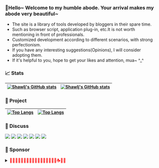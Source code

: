 
### 👋Hello~ Welcome to my humble abode. Your arrival makes my abode very beautiful~
- The site is a library of tools developed by bloggers in their spare time.
- Such as browser script, application plug-in, etc.It is not worth mentioning in front of professionals.
- Customized development according to different scenarios, with strong perfectionism.
- If you have any interesting suggestions(Opinions), I will consider adopting them.
- If it's helpful to you, hope to get your likes and attention, mua~ ^_^

### 📈 Stats
| [![Shawlj's GitHub stats](https://github-readme-stats.vercel.app/api?username=shawlj&show_icons=true&theme=buefy&include_all_commits=true&hide_border=true)](https://github.com/shawlj) | [![Shawlj's GitHub stats](https://github-readme-stats.vercel.app/api/top-langs/?username=shawlj&layout=compact&langs_count=8&theme=buefy&hide_border=true&card_width=400)](https://github.com/shawlj) |
| ------------- | ------------- |

### 🎲 Project
| [![Top Langs](https://github-readme-stats.vercel.app/api/pin/?username=shawlj&repo=JZ_SubtitleHelper&theme=buefy&hide_border=true&card_width=50%)](https://github.com/shawlj/JZ_SubtitleHelper) | [![Top Langs](https://github-readme-stats.vercel.app/api/pin/?username=shawlj&repo=GreasyScript&theme=buefy&hide_border=true&card_width=50%)](https://github.com/shawlj/GreasyScript) |
| ------------- | ------------- |

### 💌 Discuss
[![](https://img.shields.io/static/v1?labelColor=000000&label=&message=Shawlj&color=FFFF00&style=flat&logo=github&logoColor=FFFFFF)](https://github.com/shawlj)
[![](https://img.shields.io/static/v1?label=&message=%E5%BE%AE%E5%8D%9A&color=e6162d&style=flat&logo=sinaweibo&logoWidth=100%&logoColor=FFFFFF)](https://weibo.com/shawlj)
[![](https://img.shields.io/static/v1?label=&message=%E5%BE%AE%E4%BF%A1&color=07C160&style=flat&logo=wechat&logoColor=FFFFFF)](https://space.bilibili.com/320001004)
[![](https://img.shields.io/static/v1?label=&message=%E7%9F%A5%E4%B9%8E&color=0066ff&style=flat&logo=zhihu&logoColor=FFFFFF)](https://www.zhihu.com/people/shawlj)
<a href="mailto: shawlj@yeah.net"><img src="https://img.shields.io/static/v1?label=&message=%E9%82%AE%E7%AE%B1&color=blueviolet&style=flat&logo=gmail&logoColor=FFFFFF"></a>
[![](https://img.shields.io/static/v1?label=&message=B%E7%AB%99&color=f45a8d&style=flat&logo=bilibili&logoColor=FFFFFF)](https://space.bilibili.com/320001004)
[![](https://img.shields.io/static/v1?labelColor=orange&label=%E5%8F%8D%E9%A6%88&message=5&color=orange&style=social&logo=github)](https://github.com/shawlj/JZ_SubtitleHelper/issues)

### 🌹 Sponsor
<details>
  <summary>
    <b><font color="red">🍬🍭🍡🥛🍧🍗🍫🥚🍠🍢🧁🍶🍾🥛🍹🍕🍷☕🥫🍟</font></b>
  </summary>
  <div style="float:right">
    <img src="https://github.com/shawlj/shawlj/blob/fe2a70b487830ba9005f0eab16f8555260ca6e46/sponsor/sponsor.jpg" width="50%">
  </div>
</details>
